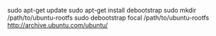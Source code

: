 sudo apt-get update
sudo apt-get install debootstrap
sudo mkdir /path/to/ubuntu-rootfs
sudo debootstrap focal /path/to/ubuntu-rootfs http://archive.ubuntu.com/ubuntu/
